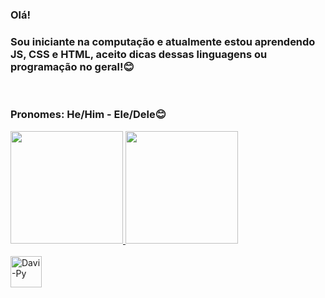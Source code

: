 ### Olá!

<h3>Sou iniciante na computação e atualmente estou aprendendo JS, CSS e HTML, aceito dicas dessas linguagens ou programação no geral!😊</h3> <br>
<h3>Pronomes: He/Him - Ele/Dele😊 </h3>      
<div>
  <a href="https://github.com/saturnconjunction">
  <img height="180em" src="https://github-readme-stats.vercel.app/api?username=saturnconjunction&show_icons=true&theme=react&include_all_commits=true&count_private=true"/>
  <img height="180em"  src="https://github-readme-stats.vercel.app/api/top-langs/?username=saturnconjunction&layout=compact&langs_count=7&theme=react"/>
</div>
  <div style="display: inline_block"><br>
  <img align="center" alt="Davi-Py" height="50" width="50" src="https://s3.dualstack.us-east-2.amazonaws.com/pythondotorg-assets/media/files/python-logo-only.svg">
  </div>
  
  ##
